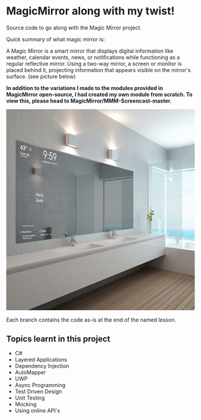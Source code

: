 # MagicMirror along with my twist!
Source code to go along with the Magic Mirror project.

Quick summary of what magic mirror is: 

A Magic Mirror is a smart mirror that displays digital information like weather, calendar events, news, or notifications while functioning as a regular reflective mirror. Using a two-way mirror, a screen or monitor is placed behind it, projecting information that appears visible on the mirror's surface. (see picture below) 

**In addition to the variations I made to the modules provided in MagicMirror open-source, I had created my own module from scratch.
To view this, please head to MagicMirror/MMM-Screencast-master.**

![alt text](https://github.com/MichWouters/MagicMirror-Tutorial/blob/master/magicmirror_mockup.jpg)

Each branch contains the code as-is at the end of the named lesson. 

Topics learnt in this project
---------------------------------------------------------
- C#
- Layered Applications
- Dependency Injection
- AutoMapper
- UWP
- Async Programming
- Test Driven Design
- Unit Testing
- Mocking
- Using online API's
